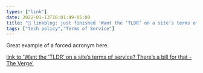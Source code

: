 ```yaml
---
types: ["link"]
date: 2022-01-13T16:01:49-05:00
title: "🔗 linkblog: just finished 'Want the ‘TLDR’ on a site’s terms of service? There’s a bill for that - The Verge'"
tags: ["tech policy","Terms of Service"]
---
```

Great example of a forced acronym here.
 
[link to 'Want the ‘TLDR’ on a site’s terms of service? There’s a bill for that - The Verge'](https://www.theverge.com/2022/1/13/22882110/tldr-act-lori-trahan-lujan-cassidy-facebook-twitter-terms-of-service-agreement)
